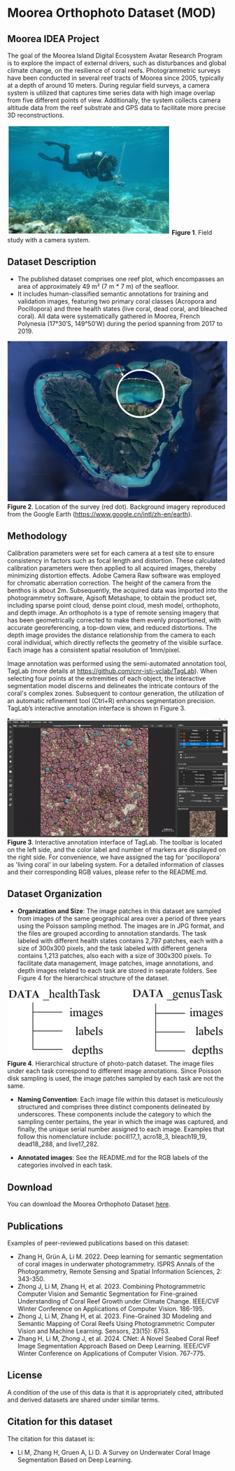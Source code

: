 # Moorea Orthophoto Dataset (MOD)


## Moorea IDEA Project

The goal of the Moorea Island Digital Ecosystem Avatar Research Program is to explore the impact of external drivers, such as disturbances and global climate change, on the resilience of coral reefs. Photogrammetric surveys have been conducted in several reef tracts of Moorea since 2005, typically at a depth of around 10 meters. During regular field surveys, a camera system is utilized that captures time series data with high image overlap from five different points of view. Additionally, the system collects camera altitude data from the reef substrate and GPS data to facilitate more precise 3D reconstructions.

![Field study with a camera system.](./media/image1.jpg)
__Figure 1__. Field study with a camera system.

## Dataset Description

- The published dataset comprises one reef plot, which encompasses an area of approximately 49 m² (7 m * 7 m) of the seafloor.
- It includes human-classified semantic annotations for training and validation images, featuring two primary coral classes (Acropora and Pocillopora) and three health states (live coral, dead coral, and bleached coral). All data were systematically gathered in Moorea, French Polynesia (17°30′S, 149°50′W) during the period spanning from 2017 to 2019.

![Location of the survey (red dot).](./media/image2.png)
__Figure 2__. Location of the survey (red dot). Background imagery reproduced from the Google Earth (https://www.google.cn/intl/zh-en/earth).

## Methodology

Calibration parameters were set for each camera at a test site to ensure consistency in factors such as focal length and distortion. These calculated calibration parameters were then applied to all acquired images, thereby minimizing distortion effects. Adobe Camera Raw software was employed for chromatic aberration correction. The height of the camera from the benthos is about 2m. Subsequently, the acquired data was imported into the photogrammetry software, Agisoft Metashape, to obtain the product set, including sparse point cloud, dense point cloud, mesh model, orthophoto, and depth image. An orthophoto is a type of remote sensing imagery that has been geometrically corrected to make them evenly proportioned, with accurate georeferencing, a top-down view, and reduced distortions. The depth image provides the distance relationship from the camera to each coral individual, which directly reflects the geometry of the visible surface. Each image has a consistent spatial resolution of 1mm/pixel.

Image annotation was performed using the semi-automated annotation tool, TagLab (more details at https://github.com/cnr-isti-vclab/TagLab). When selecting four points at the extremities of each object, the interactive segmentation model discerns and delineates the intricate contours of the coral's complex zones. Subsequent to contour generation, the utilization of an automatic refinement tool (Ctrl+R) enhances segmentation precision. TagLab’s interactive annotation interface is shown in Figure 3.

![Interactive annotation interface of TagLab.](./media/image3.png)
__Figure 3__. Interactive annotation interface of TagLab. The toolbar is located on the left side, and the color label and number of markers are displayed on the right side. For convenience, we have assigned the tag for 'pocillopora' as 'living coral' in our labeling system. For a detailed information of classes and their corresponding RGB values, please refer to the README.md.

## Dataset Organization

- __Organization and Size__: The image patches in this dataset are sampled from images of the same geographical area over a period of three years using the Poisson sampling method. The images are in JPG format, and the files are grouped according to annotation standards. The task labeled with different health states contains 2,797 patches, each with a size of 300x300 pixels, and the task labeled with different genera contains 1,213 patches, also each with a size of 300x300 pixels. To facilitate data management, image patches, image annotations, and depth images related to each task are stored in separate folders. See Figure 4 for the hierarchical structure of the dataset.

![Hierarchical structure of photo-patch dataset.](./media/image4.png)
__Figure 4__. Hierarchical structure of photo-patch dataset. The image files under each task correspond to different image annotations. Since Poisson disk sampling is used, the image patches sampled by each task are not the same.

- __Naming Convention__: Each image file within this dataset is meticulously structured and comprises three distinct components delineated by underscores. These components include the category to which the sampling center pertains, the year in which the image was captured, and finally, the unique serial number assigned to each image. Examples that follow this nomenclature include: pocill17_1, acro18_3, bleach19_19, dead18_288, and live17_282. 

- __Annotated images__: See the README.md for the RGB labels of the categories involved in each task.

## Download

You can download the Moorea Orthophoto Dataset [here](https://markdown.com.cn).

## Publications
Examples of peer-reviewed publications based on this dataset:
- Zhang H, Grün A, Li M. 2022. Deep learning for semantic segmentation of coral images in underwater photogrammetry. ISPRS Annals of the Photogrammetry, Remote Sensing and Spatial Information Sciences, 2: 343-350.
- Zhong J, Li M, Zhang H, et al. 2023. Combining Photogrammetric Computer Vision and Semantic Segmentation for Fine-grained Understanding of Coral Reef Growth under Climate Change. IEEE/CVF Winter Conference on Applications of Computer Vision. 186-195.
- Zhong J, Li M, Zhang H, et al. 2023. Fine-Grained 3D Modeling and Semantic Mapping of Coral Reefs Using Photogrammetric Computer Vision and Machine Learning. Sensors, 23(15): 6753.
- Zhang H, Li M, Zhong J, et al. 2024. CNet: A Novel Seabed Coral Reef Image Segmentation Approach Based on Deep Learning. IEEE/CVF Winter Conference on Applications of Computer Vision. 767-775.

## License
A condition of the use of this data is that it is appropriately cited, attributed and derived datasets are shared under similar terms.

## Citation for this dataset
The citation for this dataset is:
- Li M, Zhang H, Gruen A, Li D. A Survey on Underwater Coral Image Segmentation Based on Deep Learning.
